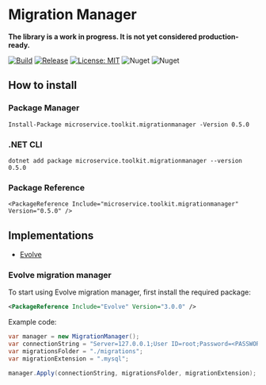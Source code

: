 ﻿# Migration Manager

__The library is a work in progress. It is not yet considered production-ready.__

[![Build](https://github.com/MpStyle/microservicetoolkit/actions/workflows/build.yml/badge.svg)](https://github.com/MpStyle/microservicetoolkit/actions/workflows/build.yml)
[![Release](https://github.com/MpStyle/microservicetoolkit/actions/workflows/release.yml/badge.svg)](https://github.com/MpStyle/microservicetoolkit/actions/workflows/release.yml)
[![License: MIT](https://img.shields.io/badge/License-MIT-yellow.svg)](https://opensource.org/licenses/MIT)
![Nuget](https://img.shields.io/nuget/dt/microservice.toolkit.migrationmanager)
![Nuget](https://img.shields.io/nuget/v/microservice.toolkit.migrationmanager)

## How to install

### Package Manager
```
Install-Package microservice.toolkit.migrationmanager -Version 0.5.0
```

### .NET CLI
```
dotnet add package microservice.toolkit.migrationmanager --version 0.5.0
```

### Package Reference
```
<PackageReference Include="microservice.toolkit.migrationmanager" Version="0.5.0" />
```

## Implementations
- [Evolve](#evolve)

### Evolve migration manager

<a name="evolve"></a>
To start using Evolve migration manager, first install the required package:
```xml
<PackageReference Include="Evolve" Version="3.0.0" />
```

Example code:
```C#
var manager = new MigrationManager();
var connectionString = "Server=127.0.0.1;User ID=root;Password=<PASSWORD>;database=test_db;";
var migrationsFolder = "./migrations";
var migrationExtension = ".mysql";

manager.Apply(connectionString, migrationsFolder, migrationExtension);
```